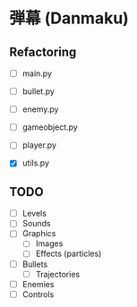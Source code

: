 # 弾幕 (Danmaku)


## Refactoring
- [ ] main.py
- [ ] bullet.py
- [ ] enemy.py
- [ ] gameobject.py
- [ ] player.py
- [x] utils.py


## TODO
- [ ] Levels
- [ ] Sounds
- [ ] Graphics
  - [ ] Images
  - [ ] Effects (particles)
- [ ] Bullets
  - [ ] Trajectories
- [ ] Enemies
- [ ] Controls

